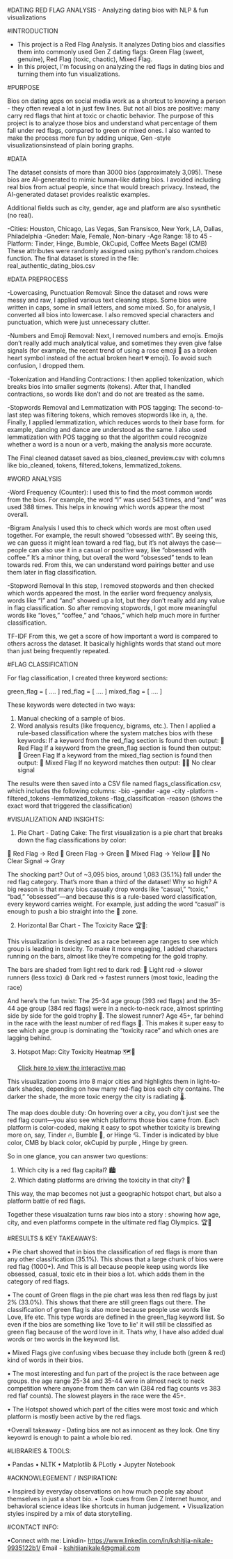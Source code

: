 #DATING RED FLAG ANALYSIS - Analyzing  dating bios with NLP & fun visualizations

#INTRODUCTION

- This project is a Red Flag Analysis. It analyzes Dating bios and classifies them into commonly used Gen Z dating flags: Green Flag (sweet, genuine), Red Flag (toxic, chaotic), Mixed Flag.
- In this project, I'm focusing on analyzing the red flags in dating bios and turning them into fun visualizations.

#PURPOSE

Bios on dating apps on social media work as a shortcut to knowing a person - they often reveal a lot in just few lines. But not all bios are positive: many carry red flags that hint at toxic or chaotic behavior.
The purpose of this project is to analyze those bios and understand what percentage of them fall under red flags, compared to green or mixed ones. I also wanted to make the process more fun by adding unique, Gen -style
visualizationsinstead of plain boring graphs. 

#DATA

The dataset consists of more than 3000 bios (approximately 3,095). These bios are AI-generated to mimic human-like dating bios. I avoided including real bios from actual people, since that would breach privacy. 
Instead, the AI-generated dataset provides realistic examples.

Additional fields such as city, gender, age and platform are also sysnthetic (no real).

-Cities: Houston, Chicago, Las Vegas, San Fransisco, New York, LA, Dallas, Philadelphia
-Gneder: Male, Female, Non-binary
-Age Range: 18 to 45 
-Platform: Tinder, Hinge, Bumble, OkCupid, Coffee Meets Bagel (CMB)
These attributes were randomly assigned using python's random.choices function. 
The final dataset is stored in the file: real_authentic_dating_bios.csv

#DATA PREPROCESS
   
-Lowercasing, Punctuation Removal: Since the dataset and rows were messy and raw, I applied various text cleaning steps. Some bios were written in caps, some in small letters, and some mixed. So, for analysis, I converted all bios into lowercase.
I also removed special characters and punctuation, which were just unnecessary clutter.

-Numbers and Emoji Removal: Next, I removed numbers and emojis. Emojis don’t really add much analytical value, and sometimes they even give false signals (for example, the recent trend of using a rose emoji 🥀 as a broken heart symbol 
instead of the actual broken heart 💔 emoji). To avoid such confusion, I dropped them.

-Tokenization and Handling Contractions: I then applied tokenization, which breaks bios into smaller segments (tokens). After that, I handled contractions, so words like don’t and do not are treated as the same.

-Stopwords Removal and Lemmatization with POS tagging: The second-to-last step was filtering tokens, which removes stopwords like in, a, the. Finally, I applied lemmatization, which reduces words to their base form. 
for example, dancing and dance are understood as the same. I also used lemmatization with POS tagging so that the algorithm could recognize whether a word is a noun or a verb, making the analysis more accurate.

The Final cleaned dataset saved as bios_cleaned_preview.csv with columns like bio_cleaned, tokens, filtered_tokens, lemmatized_tokens.

#WORD ANALYSIS

-Word Frequency (Counter):
I used this to find the most common words from the bios. For example, the word “I” was used 543 times, and “and” was used 388 times. This helps in knowing which words appear the most overall.

-Bigram Analysis
I used this to check which words are most often used together. For example, the result showed “obsessed with”. By seeing this, we can guess it might lean toward a red flag, 
but it’s not always the case—people can also use it in a casual or positive way, like “obsessed with coffee.” It’s a minor thing, but overall the word “obsessed” tends to lean towards red.
From this, we can understand word pairings better and use them later in flag classification.

-Stopword Removal
In this step, I removed stopwords and then checked which words appeared the most. In the earlier word frequency analysis, words like “I” and “and” showed up a lot, 
but they don’t really add any value in flag classification. So after removing stopwords, I got more meaningful words like “loves,” “coffee,” and “chaos,” which help much more in further classification.

TF-IDF
From this, we get a score of how important a word is compared to others across the dataset. It basically highlights words that stand out more than just being frequently repeated.
 
#FLAG CLASSIFICATION

For flag classification, I created three keyword sections:

green_flag = [ .... ]
red_flag = [ .... ]
mixed_flag = [ .... ]

These keywords were detected in two ways:

1. Manual checking of a sample of bios.
2. Word analysis results (like frequency, bigrams, etc.).
Then I applied a rule-based classification where the system matches bios with these keywords:
If a keyword from the red_flag section is found then output: 🚩 Red Flag
If a keyword from the green_flag section is found then output: 🌿 Green Flag
If a keyword from the mixed_flag section is found then output: 🙂 Mixed Flag
If no keyword matches then output: 🤷‍♀️ No clear signal

The results were then saved into a CSV file named flags_classification.csv, which includes the following columns:
-bio
-gender
-age
-city
-platform
-filtered_tokens
-lemmatized_tokens
-flag_classification
-reason (shows the exact word that triggered the classification)


#VISUALIZATION AND INSIGHTS:

1) Pie Chart - Dating Cake:
   The first visualization is a pie chart that breaks down the flag classifications by color:

🚩 Red Flag → Red
🌿 Green Flag → Green
🙂 Mixed Flag → Yellow
🤷‍♀️ No Clear Signal → Gray

The shocking part? Out of ~3,095 bios, around 1,083 (35.1%) fall under the red flag category. That’s more than a third of the dataset!
Why so high? A big reason is that many bios casually drop words like “casual,” “toxic,” “bad,” “obsessed”—and because this is a rule-based word classification, every keyword carries weight. 
For example, just adding the word “casual” is enough to push a bio straight into the 🚩 zone.


2) Horizontal Bar Chart - The Toxicity Race 🏆🚩:

This visualization is designed as a race between age ranges to see which group is leading in toxicity. To make it more engaging, I added characters running on the bars,
 almost like they’re competing for the gold trophy.

The bars are shaded from light red to dark red:
🔴 Light red → slower runners (less toxic)
🩸 Dark red → fastest runners (most toxic, leading the race)

And here’s the fun twist:
The 25–34 age group (393 red flags) and the 35–44 age group (384 red flags) were in a neck-to-neck race, almost sprinting side by side for the gold trophy 🥇.
The slowest runner? Age 45+, far behind in the race with the least number of red flags 🐢.
This makes it super easy to see which age group is dominating the “toxicity race” and which ones are lagging behind.


3) Hotspot Map: City Toxicity Heatmap 🗺️🚨

   [Click here to view the interactive map](https://rawcdn.githack.com/KshitijaNikale/Dating-Bios-Red-Flag-Analysis/refs/heads/main/toxic_city_map.html)

This visualization zooms into 8 major cities and highlights them in light-to-dark shades, depending on how many red-flag bios each city contains. 
The darker the shade, the more toxic energy the city is radiating 🌡️.

The map does double duty:
On hovering over a city, you don’t just see the red flag count—you also see which platforms those bios came from.
Each platform is color-coded, making it easy to spot whether toxicity is brewing more on, say, Tinder 🔥, Bumble 🐝, or Hinge 💘.
Tinder is indicated by blue color, CMB by black color, okCupid by purple , Hinge by green.

So in one glance, you can answer two questions:
1. Which city is a red flag capital? 🏙️
2. Which dating platforms are driving the toxicity in that city? 📱

This way, the map becomes not just a geographic hotspot chart, but also a platform battle of red flags.

Together these visualzation turns raw bios into a story : showing how age, city, and even platforms compete in the ultimate red flag Olympics. 🏆🚩

#RESULTS & KEY TAKEAWAYS: 

• Pie chart showed that in bios the classification of red flags is more than any other classification (35.1%). This shows that a large chunk of bios were red flag (1000+). 
  And This is all because people keep using words like obsessed, casual, toxic etc in their bios a lot. which adds them in the category of red flags.

• The count of Green flags in the pie chart was less then red flags by just 2% (33.0%). This shows that there are still green flags out there. 
  The classification of green flag is also more because people use words like Love, life etc.
  This type words are defined in the green_flag keyword list. So even if the bios are something like 'love to lie' it will still be classified as green flag because of the word love in it. 
  Thats why, I have also added dual words or two words in the keyword list. 

• Mixed Flags give confusing vibes becuase they include both (green & red) kind of words in their bios. 

• The most interesting and fun part of the project is the race between age groups. the age range 25-34 and 35-44 were in almost neck to neck competition where anyone from them can win 
  (384 red flag counts vs 383 red flaf counts). The slowest players in the race were the 45+. 

• The Hotspot showed which part of the cities were most toxic and which platform is mostly been active by the red flags.

*Overall takeaway - Dating bios are not as innocent as they look. One tiny keyowrd is enough to paint a whole bio red. 

#LIBRARIES & TOOLS: 

• Pandas
• NLTK
• Matplotlib & PLotly
• Jupyter Notebook

#ACKNOWLEGEMENT / INSPIRATION:

• Inspired by everyday observations on how much people say about themselves in just a short bio.
• Took cues from Gen Z Internet humor, and behavioral science ideas like shortcuts in human judgement.
• Visualization styles inspired by a mix of data storytelling.


#CONTACT INFO:

•Connect with me: Linkdin- https://www.linkedin.com/in/kshitija-nikale-9935122b1/
                  Email - kshitijanikale4@gmail.com


